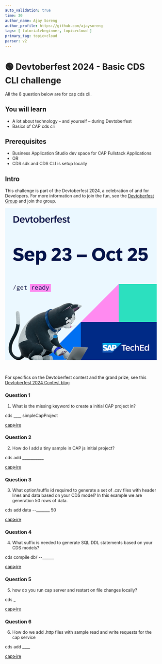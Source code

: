 ```yaml
---
auto_validation: true
time: 30
author_name: Ajay Soreng
author_profile: https://github.com/ajaysoreng
tags: [ tutorial>beginner, topic>cloud ]
primary_tag: topic>cloud
parser: v2
---
```

  
# 🟢 Devtoberfest 2024 - Basic CDS CLI challenge
<!-- description --> All the 6 question below are for cap cds cli.
 
## You will learn
- A lot about technology – and yourself – during Devtoberfest
- Basics of CAP cds cli

## Prerequisites
- Business Application Studio dev space for CAP Fullstack Applications
- OR
- CDS sdk and CDS CLI is setup locally 


## Intro

This challenge is part of the Devtoberfest 2024, a celebration of and for Developers. For more information and to join the fun, see the [Devtoberfest Group](https://groups.community.sap.com/t5/devtoberfest/gh-p/Devtoberfest) and join the group.

![Devtoberfest](promo-image-kasimir-square.png) 

&nbsp;

For specifics on the Devtoberfest contest and the grand prize, see this [Devtoberfest 2024 Contest blog](https://community.sap.com/t5/devtoberfest-blog-posts/devtoberfest-2024-contest/ba-p/13781593)



### Question 1

1. What is the missing keyword to create a initial CAP project in?

cds ____ simpleCapProject

[cap≽ire](https://cap.cloud.sap/docs/tools/cds-cli#cds-help) 

### Question 2

2. How do I add a tiny sample in CAP js initial project? 

cds add ___________

[cap≽ire](https://cap.cloud.sap/docs/tools/cds-cli#cds-help) 

### Question 3

3. What option/suffix id required to generate a set of .csv files with header lines and data based on your CDS model? In this example we are generation 50 rows of data.


cds add data --_______ 50

[cap≽ire](https://cap.cloud.sap/docs/tools/cds-cli#cds-help) 

### Question 4

4. What suffix is needed to generate SQL DDL statements based on your CDS models?


cds compile db/ --______

[cap≽ire](https://cap.cloud.sap/docs/tools/cds-cli#cds-help) 

### Question 5

5. how do you run cap server and restart on file changes locally?


cds _

[cap≽ire](https://cap.cloud.sap/docs/tools/cds-cli#cds-help) 

### Question 6

6. How do we add .http files with sample read and write requests for the cap service


cds add ____

[cap≽ire](https://cap.cloud.sap/docs/tools/cds-cli#cds-help) 




